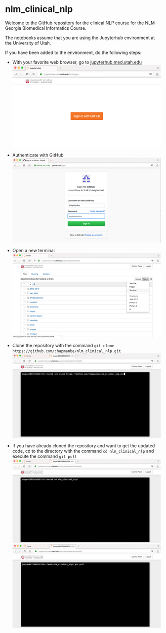 # nlm_clinical_nlp

Welcome to the GitHub repository for the clinical NLP course for the NLM Georgia Biomedical Informatics Course.

The notebooks assume that you are using the Jupyterhub environment at the University of Utah.

If you have been added to the environment, do the following steps:

* With your favorite web browser, go to [jupyterhub.med.utah.edu](https://jupyterhub.med.utah.edu)
![jupyterhub](./jupyterhub.png)

* Authenticate with GitHub
![authenticate](./authenticate.png)
* Open a new terminal
![new terminal](./new_terminal.png)
* Clone the repository with the command ``git clone https://github.com/chapmanbe/nlm_clinical_nlp.git``
![clone](./git_clone.png)
* If you have already cloned the repository and want to get the updated code, cd to the directory with the command ``cd nlm_clinical_nlp`` and execute the command ``git pull``
![cd](./cd_nlm_clinical_nlp.png)
![pull](./git_pull.png)
